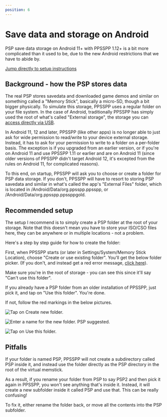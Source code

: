 ```yaml
---
position: 6
---
```

# Save data and storage on Android

PSP save data storage on Android 11+ with PPSSPP 1.12+ is a bit more complicated than it used to be, due to the new Android restrictions that we have to abide by.

[Jump directly to setup instructions](#setup)

## Background - how the PSP stores data

The real PSP stores savedata and downloaded game demos and similar on something called a "Memory Stick", basically a micro-SD, though a bit bigger physically. To simulate this storage, PPSSPP uses a regular folder on your file system. In the case of Android, traditionally PPSSPP has simply used the root of what's called "External storage", the storage you can [access directly via USB](docs/getting-started/installing-games-android).

In Android 11, 12 and later, PPSSPP (like other apps) is no longer able to just ask for wide permission to read/write to your device external storage. Instead, it has to ask for your permission to write to a folder on a per-folder basis. The exception is if you upgraded from an earlier version, or if you're on Android 11 and use PPSSPP 1.11 or earlier and are on Android 11 (since older versions of PPSSPP didn't target Android 12, it's excepted from the rules on Android 11, for complicated reasons).

To this end, on startup, PPSSPP will ask you to choose or create a folder for PSP data storage. If you don't, PPSSPP will have to resort to storing PSP savedata and similar in what's called the app's "External Files" folder, which is located in /Android/Data/org.ppsspp.ppsspp, or /Android/Data/org.ppsspp.ppssppgold.

## <a name="setup"></a>Recommended setup

The setup I recommend is to simply create a PSP folder at the root of your storage. Note that this doesn't mean you have to store your ISO/CSO files here, they can be anywhere or in multiple locations - not a problem.

Here's a step by step guide for how to create the folder:

First, when PPSSPP starts (or later in Settings/System/Memory Stick Location), choose "Create or use existing folder". You'll get the below folder picker. (If you don't, and instead get a red error message, [click here](/docs/troubleshooting/cant-pick-folder)).

Make sure you're in the root of storage - you can see this since it'll say "Can't use this folder".

If you already have a PSP folder from an older installation of PPSSPP, just pick it, and tap on "Use this folder". You're done.

If not, follow the red markings in the below pictures.

![Tap on Create new folder.](/static/img/docs/storage_android/step1.jpg)

![Enter a name for the new folder. PSP suggested.](/static/img/docs/storage_android/step2.jpg)

![Tap on Use this folder.](/static/img/docs/storage_android/step3.jpg)

## Pitfalls

If your folder is named PSP, PPSSPP will not create a subdirectory called PSP inside it, and instead use the folder directly as the PSP directory in the root of the virtual memstick.

As a result, if you rename your folder from PSP to say PSP2 and then pick it again in PPSSPP, you won't see anything that's inside it. Instead, it will create a new subfolder inside it called PSP and use that. This can be really confusing!

To fix it, either rename the folder back, or move all the contents into the PSP subfolder.